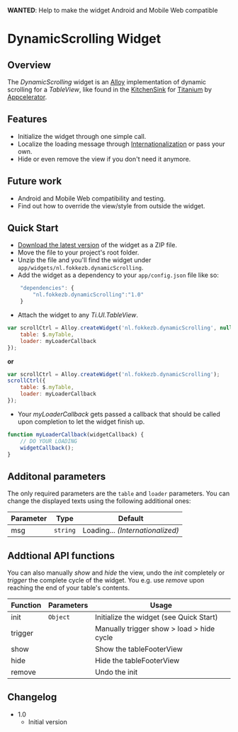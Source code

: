 **WANTED**: Help to make the widget Android and Mobile Web compatible

# DynamicScrolling Widget
## Overview
The *DynamicScrolling* widget is an [Alloy](http://projects.appcelerator.com/alloy/docs/Alloy-bootstrap/index.html) implementation of dynamic scrolling for a *TableView*, like found in the [KitchenSink](https://github.com/appcelerator/KitchenSink/blob/master/Resources/ui/handheld/ios/baseui/table_view_dynamic_scroll.js) for [Titanium](http://www.appcelerator.com/platform) by [Appcelerator](http://www.appcelerator.com).

## Features
* Initialize the widget through one simple call.
* Localize the loading message through [Internationalization](http://docs.appcelerator.com/titanium/latest/#!/guide/Internationalization) or pass your own.
* Hide or even remove the view if you don't need it anymore.

## Future work
* Android and Mobile Web compatibility and testing.
* Find out how to override the view/style from outside the widget.

## Quick Start
* [Download the latest version](https://github.com/FokkeZB/nl.fokkezb.pullToRefresh/tags) of the widget as a ZIP file.
* Move the file to your project's root folder.
* Unzip the file and you'll find the widget under `app/widgets/nl.fokkezb.dynamicScrolling`.
* Add the widget as a dependency to your `app/config.json` file like so:

```javascript
	"dependencies": {
		"nl.fokkezb.dynamicScrolling":"1.0"
	}
```

* Attach the widget to any *Ti.UI.TableView*. 

```javascript
var scrollCtrl = Alloy.createWidget('nl.fokkezb.dynamicScrolling', null, {
	table: $.myTable,
	loader: myLoaderCallback
});
```

**or**

```javascript
var scrollCtrl = Alloy.createWidget('nl.fokkezb.dynamicScrolling');
scrollCtrl({
	table: $.myTable,
	loader: myLoaderCallback
});
```

* Your *myLoaderCallback* gets passed a callback that should be called upon completion to let the widget finish up.

```javascript
function myLoaderCallback(widgetCallback) {
	// DO YOUR LOADING
	widgetCallback();
}
```

## Additonal parameters
The only required parameters are the `table` and `loader` parameters. You can change the displayed texts using the following additional ones:

| Parameter | Type | Default |
| --------- | ---- | ----------- |
| msg | `string` | Loading... *(Internationalized)* |

## Addtional API functions
You can also manually *show* and *hide* the view, undo the *init* completely or *trigger* the complete cycle of the widget. You e.g. use *remove* upon reaching the end of your table's contents.

| Function | Parameters | Usage |
| -------- | ---------- | ----- |
| init     | `Object`   | Initialize the widget (see Quick Start) | 
| trigger  |            | Manually trigger show > load > hide cycle 
| show     |            | Show the tableFooterView |
| hide     |            | Hide the tableFooterView |
| remove   |            | Undo the init |

## Changelog
* 1.0
  * Initial version